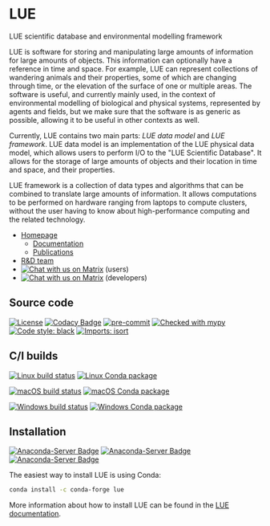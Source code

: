 # LUE
LUE scientific database and environmental modelling framework

LUE is software for storing and manipulating large amounts of information
for large amounts of objects. This information can optionally have a
reference in time and space. For example, LUE can represent collections of
wandering animals and their properties, some of which are changing through
time, or the elevation of the surface of one or multiple areas. The software
is useful, and currently mainly used, in the context of environmental
modelling of biological and physical systems, represented by agents and
fields, but we make sure that the software is as generic as possible,
allowing it to be useful in other contexts as well.

Currently, LUE contains two main parts: *LUE data model* and *LUE
framework*. LUE data model is an implementation of the LUE physical data
model, which allows users to perform I/O to the "LUE Scientific Database".
It allows for the storage of large amounts of objects and their location
in time and space, and their properties.

LUE framework is a collection of data types and algorithms that can be
combined to translate large amounts of information. It allows computations
to be performed on hardware ranging from laptops to compute clusters,
without the user having to know about high-performance computing and
the related technology.

- [Homepage](https://lue.computationalgeography.org)
    - [Documentation](https://lue.computationalgeography.org/doc)
    - [Publications](https://lue.computationalgeography.org/publication)
- [R&D team](https://www.computationalgeography.org)
- [![Chat with us on Matrix](https://img.shields.io/badge/chat-on%20Matrix-%230098D4)](https://matrix.to/#/#lue:matrix.org) (users)
- [![Chat with us on Matrix](https://img.shields.io/badge/chat-on%20Matrix-%230098D4)](https://matrix.to/#/#lue-dev:matrix.org) (developers)


## Source code
[![License](https://img.shields.io/github/license/mashape/apistatus.svg)](https://github.com/computationalgeography/lue/)
[![Codacy Badge](https://app.codacy.com/project/badge/Grade/2c02fc1c5b13424abfc414b82104801d)](https://www.codacy.com/gh/computationalgeography/lue/dashboard?utm_source=github.com&amp;utm_medium=referral&amp;utm_content=computationalgeography/lue&amp;utm_campaign=Badge_Grade)
[![pre-commit](https://img.shields.io/badge/pre--commit-enabled-brightgreen?logo=pre-commit)](https://github.com/pre-commit/pre-commit)
[![Checked with mypy](https://www.mypy-lang.org/static/mypy_badge.svg)](https://mypy-lang.org/)
[![Code style: black](https://img.shields.io/badge/code%20style-black-000000.svg)](https://github.com/psf/black)
[![Imports: isort](https://img.shields.io/badge/%20imports-isort-%231674b1?style=flat&labelColor=ef8336)](https://pycqa.github.io/isort/)


## C/I builds
[![Linux build status](https://github.com/computationalgeography/lue/workflows/Linux%20CI/badge.svg)](https://github.com/computationalgeography/lue/actions/workflows/linux.yml)
[![Linux Conda package](https://github.com/computationalgeography/lue/actions/workflows/linux-conda.yml/badge.svg)](https://github.com/computationalgeography/lue/actions/workflows/linux-conda.yml)

[![macOS build status](https://github.com/computationalgeography/lue/workflows/macOS%20CI/badge.svg)](https://github.com/computationalgeography/lue/actions/workflows/macos.yml)
[![macOS Conda package](https://github.com/computationalgeography/lue/actions/workflows/macos-conda.yml/badge.svg)](https://github.com/computationalgeography/lue/actions/workflows/macos-conda.yml)

[![Windows build status](https://github.com/computationalgeography/lue/workflows/Windows%20CI/badge.svg)](https://github.com/computationalgeography/lue/actions/workflows/windows.yml)
[![Windows Conda package](https://github.com/computationalgeography/lue/actions/workflows/windows-conda.yml/badge.svg)](https://github.com/computationalgeography/lue/actions/workflows/windows-conda.yml)


## Installation
[![Anaconda-Server Badge](https://anaconda.org/conda-forge/lue/badges/version.svg)](https://anaconda.org/conda-forge/lue)
[![Anaconda-Server Badge](https://anaconda.org/conda-forge/lue/badges/platforms.svg)](https://anaconda.org/conda-forge/lue)
[![Anaconda-Server Badge](https://anaconda.org/conda-forge/lue/badges/downloads.svg)](https://anaconda.org/conda-forge/lue)

The easiest way to install LUE is using Conda:
```bash
conda install -c conda-forge lue
```

More information about how to install LUE can be found in the [LUE
documentation](https://lue.computationalgeography.org/doc).

